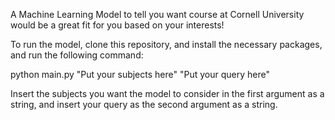 A Machine Learning Model to tell you want course at Cornell University would be a great fit for you based on your interests!

To run the model, clone this repository, and install the necessary packages, and run the following command:

python  main.py  "Put your subjects here"  "Put your query here"

Insert the subjects you want the model to consider in the first argument as a string, and insert your query as the second argument as a string. 
